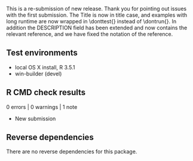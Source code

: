 This is a re-submission of new release. Thank you for pointing out issues with the first submission. The Title is now in title case, and examples with long runtime are now wrapped in \donttest{} instead of \dontrun{}. In addition the DESCRIPTION field has been extended and now contains the relevant reference, and we have fixed the notation of the reference.

## Test environments

* local OS X install, R 3.5.1
* win-builder (devel)

## R CMD check results

0 errors | 0 warnings | 1 note

* New submission

## Reverse dependencies

There are no reverse dependencies for this package.
